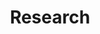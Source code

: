 ---
layout: page
title: Research
nav: true
nav_order: 2
dropdown: true
children: 
    - title: projects
      permalink: /research/
    - title: divider
    - title: presentations
      permalink: /presentations/
---